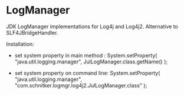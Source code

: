 LogManager
==========

JDK LogManager implementations for Log4j and Log4j2. Alternative to SLF4JBridgeHandler.


Installation:

  * set system property in main method :
    System.setProperty( "java.util.logging.manager", JulLogManager.class.getName() );

  * set system property on command line:
    System.setProperty( "java.util.logging.manager", "com.schnitker.logmgr.log4j2.JulLogManager.class" );
